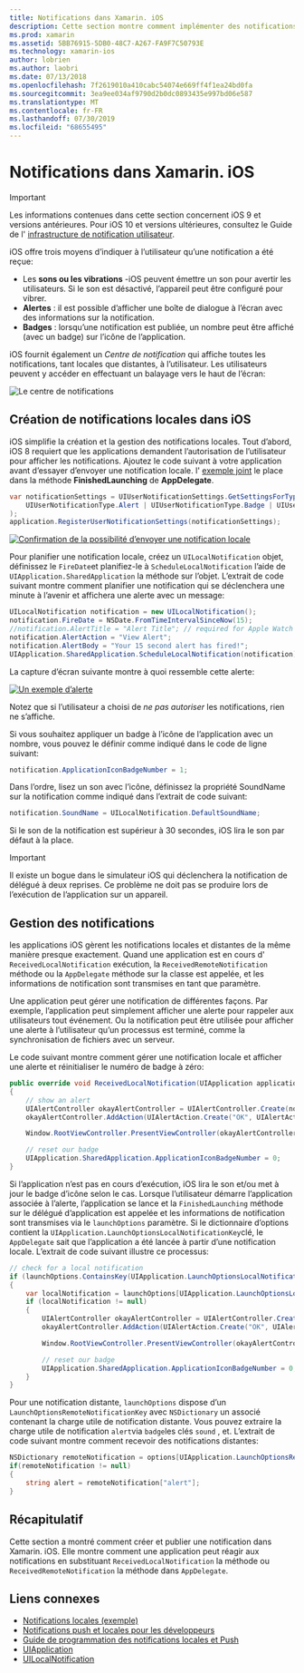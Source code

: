 ```yaml
---
title: Notifications dans Xamarin. iOS
description: Cette section montre comment implémenter des notifications locales dans Xamarin. iOS. Il explique les différents éléments d’interface utilisateur d’une notification iOS et discute des API impliquées dans la création et l’affichage d’une notification.
ms.prod: xamarin
ms.assetid: 5BB76915-5DB0-48C7-A267-FA9F7C50793E
ms.technology: xamarin-ios
author: lobrien
ms.author: laobri
ms.date: 07/13/2018
ms.openlocfilehash: 7f2619010a410cabc54074e669ff4f1ea24bd0fa
ms.sourcegitcommit: 3ea9ee034af9790d2b0dc0893435e997bd06e587
ms.translationtype: MT
ms.contentlocale: fr-FR
ms.lasthandoff: 07/30/2019
ms.locfileid: "68655495"
---
```

# <a name="notifications-in-xamarinios"></a>Notifications dans Xamarin. iOS

> [!IMPORTANT]
> Les informations contenues dans cette section concernent iOS 9 et versions antérieures. Pour iOS 10 et versions ultérieures, consultez le Guide de l' [infrastructure de notification utilisateur](~/ios/platform/user-notifications/index.md).

iOS offre trois moyens d’indiquer à l’utilisateur qu’une notification a été reçue:

- Les **sons ou les vibrations** -iOS peuvent émettre un son pour avertir les utilisateurs. Si le son est désactivé, l’appareil peut être configuré pour vibrer.
- **Alertes** : il est possible d’afficher une boîte de dialogue à l’écran avec des informations sur la notification.
- **Badges** : lorsqu’une notification est publiée, un nombre peut être affiché (avec un badge) sur l’icône de l’application.

iOS fournit également un *Centre de notification* qui affiche toutes les notifications, tant locales que distantes, à l’utilisateur. Les utilisateurs peuvent y accéder en effectuant un balayage vers le haut de l’écran:

![Le centre de notifications](local-notifications-in-ios-images/image13.png "Le centre de notifications")

## <a name="creating-local-notifications-in-ios"></a>Création de notifications locales dans iOS

iOS simplifie la création et la gestion des notifications locales.
Tout d’abord, iOS 8 requiert que les applications demandent l’autorisation de l’utilisateur pour afficher les notifications. Ajoutez le code suivant à votre application avant d’essayer d’envoyer une notification locale. l' [exemple joint](https://docs.microsoft.com/samples/xamarin/ios-samples/localnotifications) le place dans la méthode **FinishedLaunching** de **AppDelegate**.

```csharp
var notificationSettings = UIUserNotificationSettings.GetSettingsForTypes(
    UIUserNotificationType.Alert | UIUserNotificationType.Badge | UIUserNotificationType.Sound, null
);
application.RegisterUserNotificationSettings(notificationSettings);
```

[![Confirmation de la possibilité d’envoyer une notification locale](local-notifications-in-ios-images/image0-sml.png "Confirmation de la possibilité d’envoyer une notification locale")](local-notifications-in-ios-images/image0.png#lightbox)

Pour planifier une notification locale, créez un `UILocalNotification` objet, définissez le `FireDate`et planifiez-le à `ScheduleLocalNotification` l’aide de `UIApplication.SharedApplication` la méthode sur l’objet. L’extrait de code suivant montre comment planifier une notification qui se déclenchera une minute à l’avenir et affichera une alerte avec un message:

```csharp
UILocalNotification notification = new UILocalNotification();
notification.FireDate = NSDate.FromTimeIntervalSinceNow(15);
//notification.AlertTitle = "Alert Title"; // required for Apple Watch notifications
notification.AlertAction = "View Alert";
notification.AlertBody = "Your 15 second alert has fired!";
UIApplication.SharedApplication.ScheduleLocalNotification(notification);
```

La capture d’écran suivante montre à quoi ressemble cette alerte:

[![](local-notifications-in-ios-images/image2-sml.png "Un exemple d’alerte")](local-notifications-in-ios-images/image2.png#lightbox)

Notez que si l’utilisateur a choisi de *ne pas autoriser* les notifications, rien ne s’affiche.

Si vous souhaitez appliquer un badge à l’icône de l’application avec un nombre, vous pouvez le définir comme indiqué dans le code de ligne suivant:

```csharp
notification.ApplicationIconBadgeNumber = 1;
```

Dans l’ordre, lisez un son avec l’icône, définissez la propriété SoundName sur la notification comme indiqué dans l’extrait de code suivant:

```csharp
notification.SoundName = UILocalNotification.DefaultSoundName;
```

Si le son de la notification est supérieur à 30 secondes, iOS lira le son par défaut à la place.

> [!IMPORTANT]
> Il existe un bogue dans le simulateur iOS qui déclenchera la notification de délégué à deux reprises. Ce problème ne doit pas se produire lors de l’exécution de l’application sur un appareil.

## <a name="handling-notifications"></a>Gestion des notifications

les applications iOS gèrent les notifications locales et distantes de la même manière presque exactement. Quand une application est en cours d' `ReceivedLocalNotification` exécution, la `ReceivedRemoteNotification` méthode ou la `AppDelegate` méthode sur la classe est appelée, et les informations de notification sont transmises en tant que paramètre.

Une application peut gérer une notification de différentes façons. Par exemple, l’application peut simplement afficher une alerte pour rappeler aux utilisateurs tout événement. Ou la notification peut être utilisée pour afficher une alerte à l’utilisateur qu’un processus est terminé, comme la synchronisation de fichiers avec un serveur.

Le code suivant montre comment gérer une notification locale et afficher une alerte et réinitialiser le numéro de badge à zéro:

```csharp
public override void ReceivedLocalNotification(UIApplication application, UILocalNotification notification)
{
    // show an alert
    UIAlertController okayAlertController = UIAlertController.Create(notification.AlertAction, notification.AlertBody, UIAlertControllerStyle.Alert);
    okayAlertController.AddAction(UIAlertAction.Create("OK", UIAlertActionStyle.Default, null));

    Window.RootViewController.PresentViewController(okayAlertController, true, null);

    // reset our badge
    UIApplication.SharedApplication.ApplicationIconBadgeNumber = 0;
}
```

Si l’application n’est pas en cours d’exécution, iOS lira le son et/ou met à jour le badge d’icône selon le cas. Lorsque l’utilisateur démarre l’application associée à l’alerte, l’application se lance et la `FinishedLaunching` méthode sur le délégué d’application est appelée et les informations de notification sont transmises via le `launchOptions` paramètre. Si le dictionnaire d’options contient la `UIApplication.LaunchOptionsLocalNotificationKey`clé, le `AppDelegate` sait que l’application a été lancée à partir d’une notification locale. L’extrait de code suivant illustre ce processus:

```csharp
// check for a local notification
if (launchOptions.ContainsKey(UIApplication.LaunchOptionsLocalNotificationKey))
{
    var localNotification = launchOptions[UIApplication.LaunchOptionsLocalNotificationKey] as UILocalNotification;
    if (localNotification != null)
    {
        UIAlertController okayAlertController = UIAlertController.Create(localNotification.AlertAction, localNotification.AlertBody, UIAlertControllerStyle.Alert);
        okayAlertController.AddAction(UIAlertAction.Create("OK", UIAlertActionStyle.Default, null));

        Window.RootViewController.PresentViewController(okayAlertController, true, null);

        // reset our badge
        UIApplication.SharedApplication.ApplicationIconBadgeNumber = 0;
    }
}
```

Pour une notification distante, `launchOptions` dispose d’un `LaunchOptionsRemoteNotificationKey` avec `NSDictionary` un associé contenant la charge utile de notification distante. Vous pouvez extraire la charge utile de notification `alert`via `badge`les clés `sound` , et. L’extrait de code suivant montre comment recevoir des notifications distantes:

```csharp
NSDictionary remoteNotification = options[UIApplication.LaunchOptionsRemoteNotificationKey];
if(remoteNotification != null)
{
    string alert = remoteNotification["alert"];
}
```

## <a name="summary"></a>Récapitulatif

Cette section a montré comment créer et publier une notification dans Xamarin. iOS. Elle montre comment une application peut réagir aux notifications en substituant `ReceivedLocalNotification` la méthode ou `ReceivedRemoteNotification` la méthode dans `AppDelegate`.

## <a name="related-links"></a>Liens connexes

- [Notifications locales (exemple)](https://docs.microsoft.com/samples/xamarin/ios-samples/localnotifications)
- [Notifications push et locales pour les développeurs](https://developer.apple.com/notifications/)
- [Guide de programmation des notifications locales et Push](https://developer.apple.com/library/prerelease/content/documentation/NetworkingInternet/Conceptual/RemoteNotificationsPG/)
- [UIApplication](http://iosapi.xamarin.com/?link=T%3aMonoTouch.UIKit.UIApplication)
- [UILocalNotification](http://iosapi.xamarin.com/?link=T%3aMonoTouch.UIKit.UILocalNotification)
